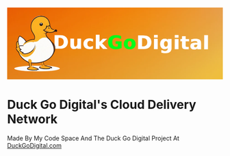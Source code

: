 <a href="https://duckgodigital.com/"><img src="New Project (1).png"></a>
<h1>Duck Go Digital's Cloud Delivery Network</h1>
<p>Made By My Code Space And The Duck Go Digital Project At <a href="https://duckgodigital.com/">DuckGoDigital.com</a> </p>
